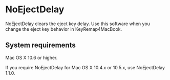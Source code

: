 NoEjectDelay
============

NoEjectDelay clears the eject key delay.
Use this software when you change the eject key behavior in KeyRemap4MacBook.


System requirements
-------------------
Mac OS X 10.6 or higher.

If you require NoEjectDelay for Mac OS X 10.4.x or 10.5.x, use NoEjectDelay 1.1.0.
